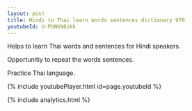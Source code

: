 ```yaml
---
layout: post
title: Hindi to Thai learn words sentences dictionary 970 
youtubeId: U-PbNkN6zkk
---
```

 
 
Helps to learn Thai words and sentences for Hindi speakers.

Opportunitiy to repeat the words sentences. 

Practice Thai language. 
 
{% include youtubePlayer.html id=page.youtubeId %}
 
 
{% include analytics.html %}